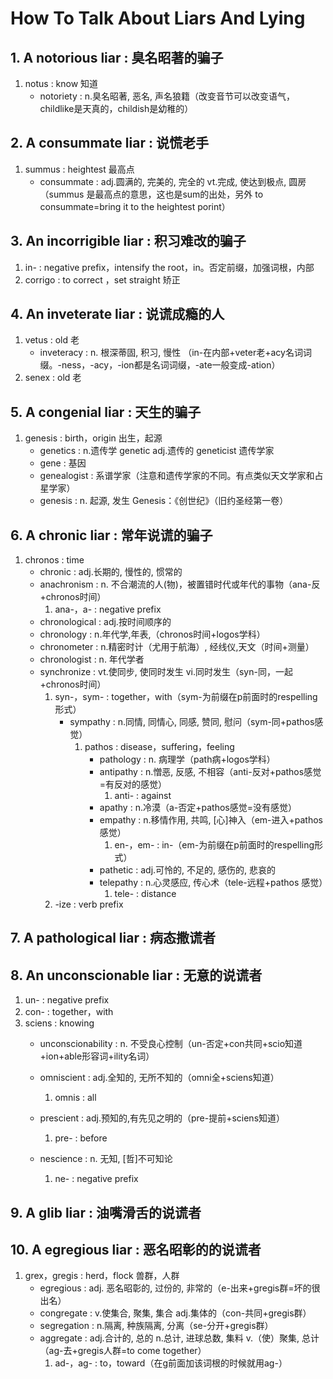 # How To Talk About Liars And Lying

## 1. A notorious liar                 :     臭名昭著的骗子

1. notus              				:	know         知道
	- notoriety         			:	n.臭名昭著, 恶名, 声名狼籍（改变音节可以改变语气，childlike是天真的，childish是幼稚的）
		
## 2. A consummate liar                :    说慌老手

1. summus          					:	heightest  最高点
	- consummate  					:	adj.圆满的, 完美的, 完全的 vt.完成, 使达到极点, 圆房（summus 是最高点的意思，这也是sum的出处，另外 to consummate=bring it to the heightest porint）

## 3. An incorrigible liar             :     积习难改的骗子

1. in-                :		negative prefix，intensify the root，in。否定前缀，加强词根，内部
2. corrigo            :		to correct ，set straight   矫正

## 4. An inveterate liar               :     说谎成瘾的人

1. vetus              	: 	old 老
	- inveteracy 		:	n. 根深蒂固, 积习, 慢性 （in-在内部+veter老+acy名词词缀。-ness，-acy，-ion都是名词词缀，-ate一般变成-ation）
2. senex              	:	old 老


## 5. A congenial liar                 :     天生的骗子

1. genesis           				:	birth，origin       出生，起源	
	- genetics 						:	n.遗传学 genetic adj.遗传的 geneticist 遗传学家
	- gene 							:	基因
	- genealogist  					:	系谱学家（注意和遗传学家的不同。有点类似天文学家和占星学家）
	- genesis  						:	n. 起源, 发生 Genesis：《创世纪》（旧约圣经第一卷）

## 6. A chronic liar                   :     常年说谎的骗子

1. chronos              		:		time                               
	- chronic            		: 		adj.长期的, 慢性的, 惯常的
	- anachronism   			:		n. 不合潮流的人(物)，被置错时代或年代的事物（ana-反+chronos时间）
		1. ana-，a-             :		negative prefix                   
	- chronological 			:		adj.按时间顺序的
	- chronology    			:		n.年代学,年表,（chronos时间+logos学科）
	- chronometer 				:		n.精密时计（尤用于航海）, 经线仪,天文（时间+测量）
	- chronologist  			:		n. 年代学者
	- synchronize  				:		vt.使同步, 使同时发生 vi.同时发生（syn-同，一起+chronos时间）
		1. syn-，sym-         	:		together，with（sym-为前缀在p前面时的respelling形式）
			- sympathy    		:		n.同情, 同情心, 同感, 赞同, 慰问（sym-同+pathos感觉）
				1. pathos           :    disease，suffering，feeling
					- pathology 	:   n. 病理学（path病+logos学科）
					- antipathy    	:	n.憎恶, 反感, 不相容（anti-反对+pathos感觉=有反对的感觉）
						1. anti-  	:   against
					- apathy        :	n.冷漠（a-否定+pathos感觉=没有感觉）
					- empathy     	:	n.移情作用, 共鸣, [心]神入（em-进入+pathos感觉）
						1. en-，em- :   in-（em-为前缀在p前面时的respelling形式）
					- pathetic      :	adj.可怜的, 不足的, 感伤的, 悲哀的
					- telepathy    	:	n.心灵感应, 传心术（tele-远程+pathos 感觉）
						1. tele-    :   distance
		2. -ize                     : 	verb prefix

## 7. A pathological liar              :     病态撒谎者

## 8. An unconscionable liar           :     无意的说谎者

1. un-                       :      negative prefix
2. con-                    	 : 		together，with
3. sciens                    :      knowing
	- unconscionability    	 : 		n. 不受良心控制（un-否定+con共同+scio知道+ion+able形容词+ility名词）
	- omniscient             : 		adj.全知的, 无所不知的（omni全+sciens知道）
		1. omnis             :      all

	- prescient              : 		adj.预知的,有先见之明的（pre-提前+sciens知道）
		1. pre-              :      before
	- nescience              : 		n. 无知, [哲]不可知论
		1. ne-               :      negative prefix

## 9. A glib liar                      :     油嘴滑舌的说谎者

## 10. A egregious liar                :     恶名昭彰的的说谎者

1. grex，gregis               : 		herd，flock       兽群，人群  
	- egregious               : 	adj. 恶名昭彰的, 过份的, 非常的（e-出来+gregis群=坏的很出名）
	- congregate              : 	v.使集合, 聚集, 集合 adj.集体的（con-共同+gregis群）
	- segregation             : 	n.隔离, 种族隔离, 分离（se-分开+gregis群）
	- aggregate               : 	adj.合计的, 总的 n.总计, 进球总数, 集料 v.（使）聚集, 总计（ag-去+gregis人群=to come together）
		1. ad-，ag-           :			to，toward（在g前面加该词根的时候就用ag-）


